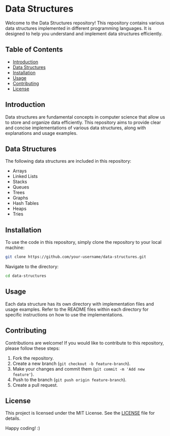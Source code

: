 # Data Structures

Welcome to the Data Structures repository! This repository contains various data structures implemented in different programming languages. It is designed to help you understand and implement data structures efficiently.

## Table of Contents

- [Introduction](#introduction)
- [Data Structures](#data-structures)
- [Installation](#installation)
- [Usage](#usage)
- [Contributing](#contributing)
- [License](#license)

## Introduction

Data structures are fundamental concepts in computer science that allow us to store and organize data efficiently. This repository aims to provide clear and concise implementations of various data structures, along with explanations and usage examples.

## Data Structures

The following data structures are included in this repository:

- Arrays
- Linked Lists
- Stacks
- Queues
- Trees
- Graphs
- Hash Tables
- Heaps
- Tries

## Installation

To use the code in this repository, simply clone the repository to your local machine:

```bash
git clone https://github.com/your-username/data-structures.git
```

Navigate to the directory:

```bash
cd data-structures
```

## Usage

Each data structure has its own directory with implementation files and usage examples. Refer to the README files within each directory for specific instructions on how to use the implementations.

## Contributing

Contributions are welcome! If you would like to contribute to this repository, please follow these steps:

1. Fork the repository.
2. Create a new branch (`git checkout -b feature-branch`).
3. Make your changes and commit them (`git commit -m 'Add new feature'`).
4. Push to the branch (`git push origin feature-branch`).
5. Create a pull request.

## License

This project is licensed under the MIT License. See the [LICENSE](LICENSE) file for details.

Happy coding! :)